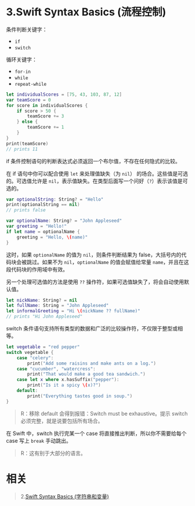 # 3.Swift Syntax Basics (流程控制)

条件判断关键字：

- `if`
- `switch`

循环关键字：

- `for-in`
- `while`
- `repeat-while`

```swift
let individualScores = [75, 43, 103, 87, 12]
var teamScore = 0
for score in individualScores {
    if score > 50 {
        teamScore += 3
    } else {
        teamScore += 1
    }
}
print(teamScore)
// prints 11
```

if 条件控制语句的判断表达式必须返回一个布尔值，不存在任何隐式的比较。

在 if 语句中你可以配合使用 `let` 来处理值缺失（为 `nil`） 的场合。这些值是可选的。可选值允许是 `nil`，表示值缺失。在类型后面写一个问好（`?`）表示该值是可选的。

```swift
var optionalString: String? = "Hello"
print(optionalString == nil)
// prints false

var optionalName: String? = "John Appleseed"
var greeting = "Hello!"
if let name = optionalName {
    greeting = "Hello, \(name)"
}
```

这时，如果 `optionalName` 的值为 `nil`，则条件判断结果为 false，大括号内的代码块会被跳过。如果不为 `nil`，`optionalName` 的值会赋值给常量 `name`，并且在这段代码块的作用域中有效。

另一个处理可选值的方法是使用 `??` 操作符，如果可选值缺失了，将会自动使用默认值。

```swift
let nickName: String? = nil
let fullName: String = "John Appleseed"
let informalGreeting = "Hi \(nickName ?? fullName)"
// prints "Hi John Appleseed"
```

switch 条件语句支持所有类型的数据和广泛的比较操作符，不仅限于整型或相等。

```swift
let vegetable = "red pepper"
switch vegetable {
    case "celery":
        print("Add some raisins and make ants on a log.")
    case "cucumber", "watercress":
        print("That would make a good tea sandwich.")
    case let x where x.hasSuffix("pepper"):
        print("Is it a spicy \(x)?")
    default:
        print("Everything tastes good in soup.")
}
```

> R：移除 default 会得到报错：Switch must be exhaustive。提示 switch 必须完整，就是说要包括所有场合。

在 Swift 中，switch 执行完某一个 case 将直接推出判断，所以你不需要给每个 case 写上 `break` 手动跳出。

> R：这有别于大部分的语言。

# 相关

> 2.[Swift Syntax Basics (字符串和变量)](https://github.com/zfanli/notes/blob/master/swift/2.SyntaxBasicsPart1.md)
